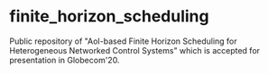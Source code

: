 # finite_horizon_scheduling
Public repository of "AoI-based Finite Horizon Scheduling for Heterogeneous Networked Control Systems" which is accepted for presentation in Globecom'20.
